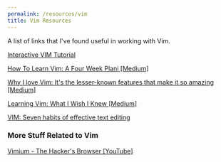 ```yaml
---
permalink: /resources/vim
title: Vim Resources
---
```


A list of links that I've found useful in working with Vim.


<p><a href='https://www.openvim.com/tutorial.html'>Interactive VIM Tutorial</a></p>
<p><a href='https://medium.com/actualize-network/how-to-learn-vim-a-four-week-plan-cd8b376a9b85'>How To Learn Vim: A Four Week Plani [Medium]</a></p>
<p><a href='https://medium.freecodecamp.org/learn-linux-vim-basic-features-19134461ab85'>Why I love Vim: It's the lesser-known features that make it so amazing [Medium]</a></p>
<p><a href='https://hackernoon.com/learning-vim-what-i-wish-i-knew-b5dca186bef7'>Learning Vim: What I Wish I Knew [Medium]</a></p>
<p><a href='https://www.moolenaar.net/habits.html'>VIM: Seven habits of effective text editing</a></p>

<h3>More Stuff Related to Vim</h3>
<p><a href='https://www.youtube.com/watch?v=t67Sn0RGK54'>Vimium - The Hacker's Browser [YouTube]</a></p>

